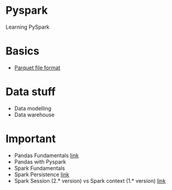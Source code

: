 # Pyspark
Learning PySpark 

# Basics
- [Parquet file format](https://towardsdatascience.com/demystifying-the-parquet-file-format-13adb0206705)

# Data stuff
- Data modelling
- Data warehouse

# Important

- Pandas Fundamentals [link](Pandas.ipynb)
- Pandas with Pyspark
- Spark Fundamentals
- Spark Persistence [link](https://spark.apache.org/docs/0.9.0/scala-programming-guide.html#resilient-distributed-datasets-rdds)
- Spark Session (2.* version) vs Spark context (1.* version) [link](https://www.ksolves.com/blog/big-data/spark/sparksession-vs-sparkcontext-what-are-the-differences)
